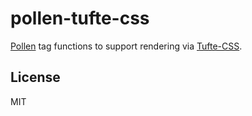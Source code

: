 pollen-tufte-css
================
[Pollen](https://docs.racket-lang.org/pollen/) tag functions to support rendering via [Tufte-CSS](https://edwardtufte.github.io/tufte-css/).

License
-------
MIT

